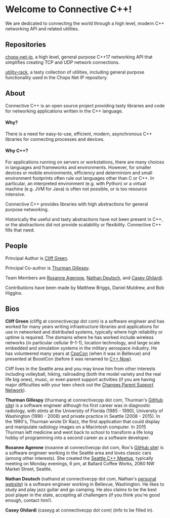 # Welcome to Connective C++!

We are dedicated to connecting the world through a high level, modern C++ networking API and related utilities.

## Repositories

[chops-net-ip](https://connectivecpp.github.io/chops-net-ip), a high level, general purpose C++17 networking API that simplifies creating TCP and UDP network connections.

[utility-rack](https://connectivecpp.github.io/utility-rack), a tasty collection of utilities, including general purpose functionality used in the Chops Net IP repository.

## About

Connective C++ is an open source project providing tasty libraries and code for networking applications written in the C++ language.

#### Why?

There is a need for easy-to-use, efficient, modern, asynchronous C++ libraries for connecting processes and devices.

#### Why C++? 

For applications running on servers or workstations, there are many choices in languages and frameworks and environments. However, for smaller devices or mobile environments, efficiency and determinism and small environment footprints often rule out languages other than C or C++. In particular, an interpreted environment (e.g. with Python) or a virtual machine (e.g. JVM for Java) is often not possible, or is too resource intensive.

Connective C++ provides libraries with high abstractions for general purpose networking.

Historically the useful and tasty abstractions have not been present in C++, or the abstractions did not provide scalability or flexibility. Connective C++ fills that need.

## People

Principal Author is [Cliff Green](https://github.com/cliffg-softwarelibre).

Principal Co-author is [Thurman Gillespy](https://tgill880.github.io).

Team Members are [Roxanne Agerone](https://github.com/oxenran), [Nathan Deutsch](https://github.com/n-deutsch), and [Casey Ghilardi](https://github.com/Crghilardi).

Contributions have been made by Matthew Briggs, Daniel Muldrew, and Bob Higgins.

## Bios

**Cliff Green** (cliffg at connectivecpp dot com) is a software engineer and has worked for many years writing infrastructure libraries and applications for use in networked and distributed systems, typically where high reliability or uptime is required. The domains where he has worked include wireless networks (in particular cellular 9-1-1), location technology, and large scale embedded and simulation systems in the military aerospace industry. He has volunteered many years at [CppCon](https://cppcon.org/) (when it was in Bellevue) and presented at BoostCon (before it was renamed to [C++ Now](http://cppnow.org/)).

Cliff lives in the Seattle area and you may know him from other interests including volleyball, hiking, railroading (both the model variety and the real life big ones), music, or even parent support activities (if you are having major difficulties with your teen check out the [Changes Parent Support Network](http://cpsn.org)).

**Thurman Gillespy** (thurmang at connectivecpp dot com, Thurman's [GitHub site](https://tgill880.github.io/)) is a software engineer although his first career was in diagnostic radiology, with stints at the University of Florida (1985 - 1990), University of Washington (1990 - 2008) and private practice in Seattle (2008 - 2015). In the 1990's, Thurman wrote Dr Razz, the first application that could display and manipulate radiology images on a Macintosh computer. In 2015 Thurman left medicine and went back to school to transform a life long hobby of programming into a second career as a software developer.

**Roxanne Agerone** (roxanne at connectivecpp dot com, Rox's [GitHub site](https://github.com/oxenran)) is a software engineer working in the Seattle area and loves classic cars (among other interests). She created the [Seattle C++ Meetup](https://www.meetup.com/Seattle-C-Meetup), typically meeting on Monday evenings, 6 pm, at Ballard Coffee Works, 2060 NW Market Street, Seattle.

**Nathan Deutsch** (nathand at connectivecpp dot com, Nathan's [personal website](http://www.nathandeutsch.com)) is a software engineer working in Bellevue, Washington. He likes to study and play jazz guitar and go camping. He also claims to be the best pool player in the state, accepting all challengers (if you think you're good enough, contact him!).

**Casey Ghilardi** (caseyg at connectivecpp dot com) (info to be filled in).
